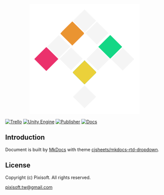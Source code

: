 <p align="center">
  <img src="./etc/logo.png" />
</p>

[![Trello](https://img.shields.io/badge/view%20progress%20on-trello-026AA7.svg)](https://trello.com/invite/b/Jkmd4Zff/a0cca4efc9257f197765d15444080817/pixisofttw)
[![Unity Engine](https://img.shields.io/badge/unity-publisher.portal-black.svg?style=flat&logo=unity&cacheSeconds=2592000)](https://publisher.unity.com/packages)
[![Publisher](https://img.shields.io/badge/unity-publisher.profile-black.svg?style=flat&logo=unity)](https://assetstore.unity.com/publishers/54455)
[![Docs](https://github.com/Pixisoft/Documents/actions/workflows/docs.yml/badge.svg)](https://github.com/Pixisoft/Documents/actions/workflows/docs.yml)

## Introduction

Document is built by [MkDocs](https://github.com/mkdocs/mkdocs/) with theme
[cjsheets/mkdocs-rtd-dropdown](https://github.com/cjsheets/mkdocs-rtd-dropdown).

## License

Copyright (c) Pixisoft. All rights reserved.

pixisoft.tw@gmail.com
